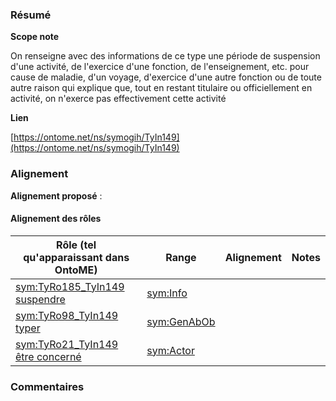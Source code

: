 ### Résumé

**Scope note**

On renseigne avec des informations de ce type une période de suspension d'une activité, de l'exercice d'une fonction, de l'enseignement, etc. pour cause de maladie, d'un voyage, d'exercice d'une autre fonction ou de toute autre raison qui explique que, tout en restant titulaire ou officiellement en activité, on n'exerce pas effectivement cette activité

**Lien**

[https://ontome.net/ns/symogih/TyIn149](https://ontome.net/ns/symogih/TyIn149)

### Alignement

**Alignement proposé** :

#### Alignement des rôles

| Rôle (tel qu'apparaissant dans OntoME) | Range | Alignement | Notes |
| ----- | ----- | ----- | ----- |
| [sym:TyRo185_TyIn149 suspendre](https://ontome.net/ns/symogih/TyRo185_TyIn149) | [sym:Info](https://ontome.net/ns/symogih/Info) |   |   |
| [sym:TyRo98_TyIn149 typer](https://ontome.net/ns/symogih/TyRo98_TyIn149) | [sym:GenAbOb](https://ontome.net/ns/symogih/GenAbOb) |   |   |
| [sym:TyRo21_TyIn149 être concerné](https://ontome.net/ns/symogih/TyRo21_TyIn149) | [sym:Actor](https://ontome.net/ns/symogih/Actor) |   |   |

### Commentaires